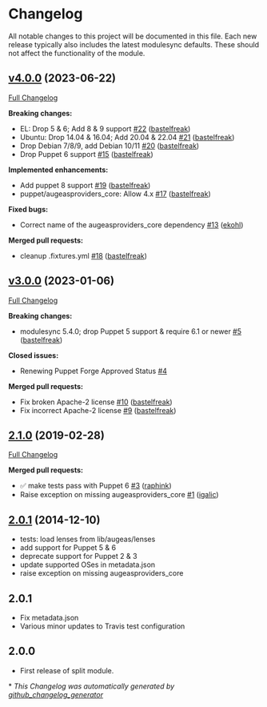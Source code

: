 # Changelog

All notable changes to this project will be documented in this file.
Each new release typically also includes the latest modulesync defaults.
These should not affect the functionality of the module.

## [v4.0.0](https://github.com/voxpupuli/puppet-augeasproviders_base/tree/v4.0.0) (2023-06-22)

[Full Changelog](https://github.com/voxpupuli/puppet-augeasproviders_base/compare/v3.0.0...v4.0.0)

**Breaking changes:**

- EL: Drop 5 & 6; Add 8 & 9 support [\#22](https://github.com/voxpupuli/puppet-augeasproviders_base/pull/22) ([bastelfreak](https://github.com/bastelfreak))
- Ubuntu: Drop 14.04 & 16.04; Add 20.04 & 22.04 [\#21](https://github.com/voxpupuli/puppet-augeasproviders_base/pull/21) ([bastelfreak](https://github.com/bastelfreak))
- Drop Debian 7/8/9, add Debian 10/11 [\#20](https://github.com/voxpupuli/puppet-augeasproviders_base/pull/20) ([bastelfreak](https://github.com/bastelfreak))
- Drop Puppet 6 support [\#15](https://github.com/voxpupuli/puppet-augeasproviders_base/pull/15) ([bastelfreak](https://github.com/bastelfreak))

**Implemented enhancements:**

- Add puppet 8 support [\#19](https://github.com/voxpupuli/puppet-augeasproviders_base/pull/19) ([bastelfreak](https://github.com/bastelfreak))
- puppet/augeasproviders\_core: Allow 4.x [\#17](https://github.com/voxpupuli/puppet-augeasproviders_base/pull/17) ([bastelfreak](https://github.com/bastelfreak))

**Fixed bugs:**

- Correct name of the augeasproviders\_core dependency [\#13](https://github.com/voxpupuli/puppet-augeasproviders_base/pull/13) ([ekohl](https://github.com/ekohl))

**Merged pull requests:**

- cleanup .fixtures.yml [\#18](https://github.com/voxpupuli/puppet-augeasproviders_base/pull/18) ([bastelfreak](https://github.com/bastelfreak))

## [v3.0.0](https://github.com/voxpupuli/puppet-augeasproviders_base/tree/v3.0.0) (2023-01-06)

[Full Changelog](https://github.com/voxpupuli/puppet-augeasproviders_base/compare/2.1.0...v3.0.0)

**Breaking changes:**

- modulesync 5.4.0; drop Puppet 5 support & require 6.1 or newer [\#5](https://github.com/voxpupuli/puppet-augeasproviders_base/pull/5) ([bastelfreak](https://github.com/bastelfreak))

**Closed issues:**

- Renewing Puppet Forge Approved Status [\#4](https://github.com/voxpupuli/puppet-augeasproviders_base/issues/4)

**Merged pull requests:**

- Fix broken Apache-2 license [\#10](https://github.com/voxpupuli/puppet-augeasproviders_base/pull/10) ([bastelfreak](https://github.com/bastelfreak))
- Fix incorrect Apache-2 license [\#9](https://github.com/voxpupuli/puppet-augeasproviders_base/pull/9) ([bastelfreak](https://github.com/bastelfreak))

## [2.1.0](https://github.com/voxpupuli/puppet-augeasproviders_base/tree/2.1.0) (2019-02-28)

[Full Changelog](https://github.com/voxpupuli/puppet-augeasproviders_base/compare/2.0.1...2.1.0)

**Merged pull requests:**

- ✅ make tests pass with Puppet 6 [\#3](https://github.com/voxpupuli/puppet-augeasproviders_base/pull/3) ([raphink](https://github.com/raphink))
- Raise exception on missing augeasproviders\_core [\#1](https://github.com/voxpupuli/puppet-augeasproviders_base/pull/1) ([igalic](https://github.com/igalic))

## [2.0.1](https://github.com/voxpupuli/puppet-augeasproviders_base/tree/2.0.1) (2014-12-10)

- tests: load lenses from lib/augeas/lenses
- add support for Puppet 5 & 6
- deprecate support for Puppet 2 & 3
- update supported OSes in metadata.json
- raise exception on missing augeasproviders_core

## 2.0.1

- Fix metadata.json
- Various minor updates to Travis test configuration

## 2.0.0

- First release of split module.


\* *This Changelog was automatically generated by [github_changelog_generator](https://github.com/github-changelog-generator/github-changelog-generator)*
